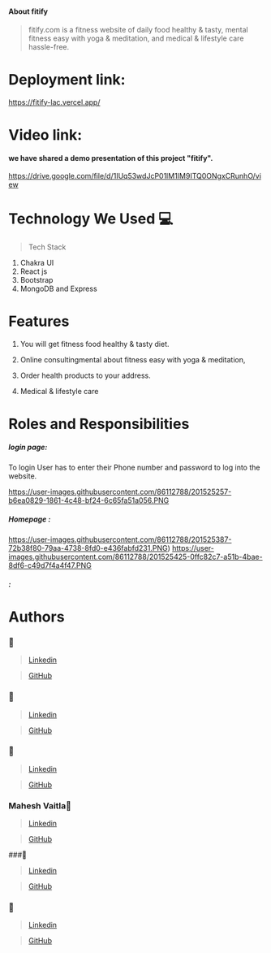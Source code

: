 
# 
#### About fitify
>  fitify.com is a fitness website of daily food healthy & tasty, mental fitness easy with yoga & meditation, and medical & lifestyle care hassle-free.


# Deployment link:
https://fitify-lac.vercel.app/
 

# Video link:
 #### we have shared a demo presentation of this project "fitify".
https://drive.google.com/file/d/1IUq53wdJcP01lM1IM9ITQ0ONgxCRunhO/view

# Technology We Used :computer:
> Tech Stack
1. Chakra UI 
2. React js
3. Bootstrap
4. MongoDB and Express

# Features
1. You will get fitness food healthy & tasty diet.

2. Online consultingmental about fitness easy with yoga & meditation,

3. Order health products to your address.

4. Medical & lifestyle care 


# Roles and Responsibilities


##### login page:
To login User has to enter their Phone number and password to log into the website.

https://user-images.githubusercontent.com/86112788/201525257-b6ea0829-1861-4c48-bf24-6c65fa51a056.PNG

##### Homepage : 
https://user-images.githubusercontent.com/86112788/201525387-72b38f80-79aa-4738-8fd0-e436fabfd231.PNG)
https://user-images.githubusercontent.com/86112788/201525425-0ffc82c7-a51b-4bae-8df6-c49d7f4a4f47.PNG
##### : 




# Authors

###  :girl:
>  [Linkedin]() 
    
>  [GitHub]()

### :boy:
>  [Linkedin]()

>  [GitHub](/)

### :boy:
>  [Linkedin]()

>  [GitHub]()

### Mahesh Vaitla:boy:
>  [Linkedin]()

>  [GitHub]()

###:boy:
>  [Linkedin]()

>  [GitHub]()

### :boy:
>  [Linkedin]()

>  [GitHub]()





